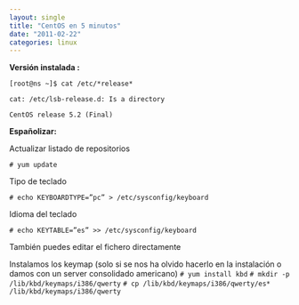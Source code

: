 ```yaml
---
layout: single
title: "CentOS en 5 minutos"
date: "2011-02-22"
categories: linux
---
```


**Versión instalada :**

`[root@ns ~]$ cat /etc/*release*`

`cat: /etc/lsb-release.d: Is a directory`

`CentOS release 5.2 (Final)`

**Españolizar:**

Actualizar listado de repositorios

`# yum update`

Tipo de teclado

`# echo KEYBOARDTYPE=”pc” > /etc/sysconfig/keyboard`

Idioma del teclado

`# echo KEYTABLE=”es” >> /etc/sysconfig/keyboard`

También puedes editar el fichero directamente

Instalamos los keymap (solo si se nos ha olvido hacerlo en la instalación o damos con un server consolidado americano) `# yum install kbd` `# mkdir -p /lib/kbd/keymaps/i386/qwerty` `# cp /lib/kbd/keymaps/i386/qwerty/es* /lib/kbd/keymaps/i386/qwerty`
